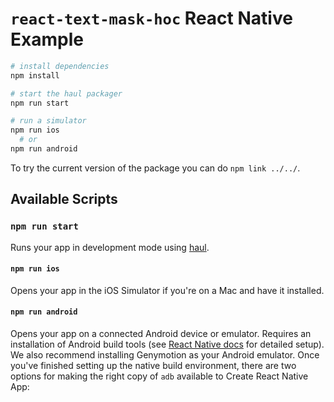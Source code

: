 # `react-text-mask-hoc` React Native Example

```bash
# install dependencies
npm install

# start the haul packager
npm run start

# run a simulator
npm run ios
  # or
npm run android
```

To try the current version of the package you can do `npm link ../../`.

## Available Scripts

### `npm run start`

Runs your app in development mode using [haul](https://github.com/callstack-io/haul).

#### `npm run ios`

Opens your app in the iOS Simulator if you're on a Mac and have it installed.

#### `npm run android`

Opens your app on a connected Android device or emulator. Requires an installation of Android build tools (see [React Native docs](https://facebook.github.io/react-native/docs/getting-started.html) for detailed setup). We also recommend installing Genymotion as your Android emulator. Once you've finished setting up the native build environment, there are two options for making the right copy of `adb` available to Create React Native App:
